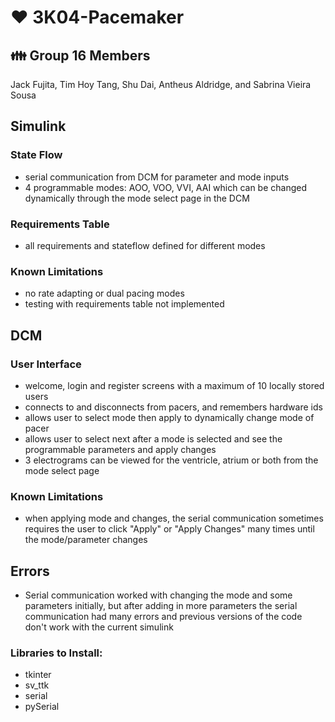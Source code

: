 # :hearts: 3K04-Pacemaker

## :family: Group 16 Members
Jack Fujita, Tim Hoy Tang, Shu Dai, Antheus Aldridge, and Sabrina Vieira Sousa

## Simulink
### State Flow
- serial communication from DCM for parameter and mode inputs
- 4 programmable modes: AOO, VOO, VVI, AAI which can be changed dynamically through the mode select page in the DCM
### Requirements Table 
- all requirements and stateflow defined for different modes

### Known Limitations
- no rate adapting or dual pacing modes
- testing with requirements table not implemented

## DCM
### User Interface
- welcome, login and register screens with a maximum of 10 locally stored users
- connects to and disconnects from pacers, and remembers hardware ids
- allows user to select mode then apply to dynamically change mode of pacer
- allows user to select next after a mode is selected and see the programmable parameters and apply changes
- 3 electrograms can be viewed for the ventricle, atrium or both from the mode select page

### Known Limitations
- when applying mode and changes, the serial communication sometimes requires the user to click "Apply" or "Apply Changes" many times until the mode/parameter changes

## Errors
- Serial communication worked with changing the mode and some parameters initially, but after adding in more parameters the serial communication had many errors and previous versions of the code don't work with the current simulink

### Libraries to Install:
- tkinter
- sv_ttk
- serial
- pySerial

